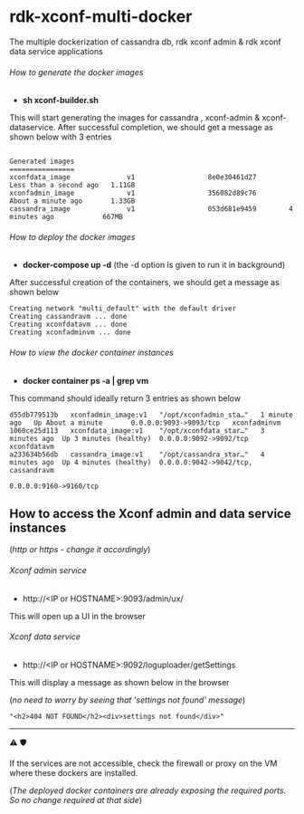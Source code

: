 # rdk-xconf-multi-docker
The multiple dockerization of cassandra db, rdk xconf admin &amp; rdk xconf data service applications


###### How to generate the docker images

 - **sh xconf-builder.sh**
 
 This will start generating the images for cassandra , xconf-admin & xconf-dataservice. 
 After successful completion, we should get a message as shown below with 3 entries
 
 ```
 
Generated images
================
xconfdata_image              v1                  8e0e30461d27        Less than a second ago   1.11GB
xconfadmin_image             v1                  356082d89c76        About a minute ago       1.33GB
cassandra_image              v1                  053d681e9459        4 minutes ago            667MB

 ```
 
 ###### How to deploy the docker images
 
  - **docker-compose up -d** 
  (the -d option is given to run it in background)
  
  After successful creation of the containers, we should get a message as shown below
  
  ```
Creating network "multi_default" with the default driver
Creating cassandravm ... done
Creating xconfdatavm ... done
Creating xconfadminvm ... done
  ```

 ###### How to view the docker container instances
 
  - **docker container ps -a | grep vm**
  
  This command should ideally return 3 entries as shown below
  
  ```
d55db779513b   xconfadmin_image:v1   "/opt/xconfadmin_sta…"   1 minute ago   Up About a minute       0.0.0.0:9093->9093/tcp   xconfadminvm
1060ce25d113   xconfdata_image:v1    "/opt/xconfdata_star…"   3 minutes ago  Up 3 minutes (healthy)  0.0.0.0:9092->9092/tcp   xconfdatavm
a233634b56db   cassandra_image:v1    "/opt/cassandra_star…"   4 minutes ago  Up 4 minutes (healthy)  0.0.0.0:9042->9042/tcp,  cassandravm
                                                                                                     0.0.0.0:9160->9160/tcp   

  ```
  
  ## How to access the Xconf admin and data service instances
  (_http or https - change it accordingly_)
  
  ###### Xconf admin service
   
   - http://\<IP or HOSTNAME>:9093/admin/ux/
  
  This will open up a UI in the browser
  
    
  ###### Xconf data service
   
   - http://\<IP or HOSTNAME>:9092/loguploader/getSettings
  
  This will display a message as shown below in the browser 
  
  (_no need to worry by seeing that 'settings not found' message_)
  
  ```
  "<h2>404 NOT FOUND</h2><div>settings not found</div>"
  ```
  
  ------------
 
 :warning: :shield:
  
  If the services are not accessible, check the firewall or proxy on the VM where these dockers are installed.
  
  (_The deployed docker containers are already exposing the required ports. So no change required at that side_)
  
  
